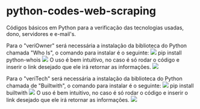 # python-codes-web-scraping
Códigos básicos em Python para a verificação das tecnologias usadas, dono, servidores e e-mail's.

Para o "veriOwner" será necessária a instalação da biblioteca do Python chamada "Who Is", o comando para instalar é o seguinte:
<img src="https://i.gifer.com/origin/62/62c9efed81a1702aee57707d5d91f985_w200.gif">
pip install python-whois
<img src="https://i.gifer.com/origin/62/62c9efed81a1702aee57707d5d91f985_w200.gif">
O uso é bem intuitivo, no caso é só rodar o código e inserir o link desejado que ele irá retornar as informações.
<img src="https://thumbs.gfycat.com/FailingFirsthandClam-size_restricted.gif">

Para o "veriTech" será necessária a instalação da biblioteca do Python chamada de "Builtwith", o comando para instalar é o seguinte:
<img src="https://i.gifer.com/origin/62/62c9efed81a1702aee57707d5d91f985_w200.gif">
pip install builtwith
<img src="https://i.gifer.com/origin/62/62c9efed81a1702aee57707d5d91f985_w200.gif">
O uso é bem intuitivo, no caso é só rodar o código e inserir o link desejado que ele irá retornar as informações.
<img src="https://thumbs.gfycat.com/FailingFirsthandClam-size_restricted.gif">
